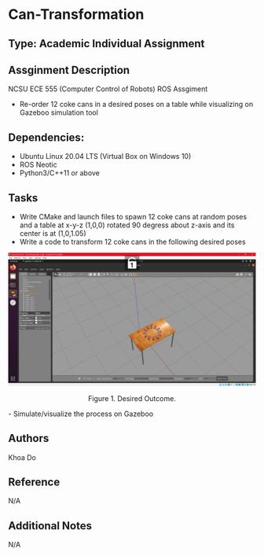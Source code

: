 # Can-Transformation

## Type: Academic Individual Assignment

## Assginment Description
NCSU ECE 555 (Computer Control of Robots) ROS Assgiment
  - Re-order 12 coke cans in a desired poses on a table while visualizing on Gazeboo simulation tool

## Dependencies:
  - Ubuntu Linux 20.04 LTS (Virtual Box on Windows 10)
  - ROS Neotic 
  - Python3/C++11 or above
  
## Tasks
  - Write CMake and launch files to spawn 12 coke cans at random poses and a table at x-y-z (1,0,0) rotated 90 degress about z-axis and its center is at (1,0,1.05)
  - Write a code to transform 12 coke cans in the following desired poses
  
![ase1997](https://github.com/ase1997/Can-Transformation/blob/main/ordered_cans.png)
<p align="center">
Figure 1. Desired Outcome.
</p>
  - Simulate/visualize the process on Gazeboo

## Authors
Khoa Do

## Reference
N/A

## Additional Notes
N/A
